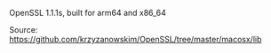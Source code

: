 
OpenSSL 1.1.1s, built for arm64 and x86_64

Source: https://github.com/krzyzanowskim/OpenSSL/tree/master/macosx/lib

